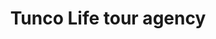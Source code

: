---
title: "Tunco Life tour agency"
url: /el-tunco/tunco-life-tour-agency/
shop: agencia de viajes
---
